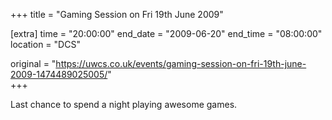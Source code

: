 +++
title = "Gaming Session on Fri 19th June 2009"

[extra]
time = "20:00:00"
end_date = "2009-06-20"
end_time = "08:00:00"
location = "DCS"

original = "https://uwcs.co.uk/events/gaming-session-on-fri-19th-june-2009-1474489025005/"    
+++

Last chance to spend a night playing awesome games.

